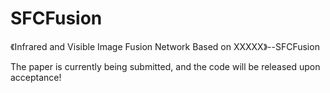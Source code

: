 # SFCFusion
《Infrared and Visible Image Fusion Network Based on XXXXX》--SFCFusion


The paper is currently being submitted, and the code will be released upon acceptance!
